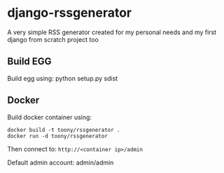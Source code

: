 # django-rssgenerator

A very simple RSS generator created for my personal needs and my first django from scratch project too

## Build EGG
Build egg using: python setup.py sdist

## Docker
Build docker container using: 
```
docker build -t toony/rssgenerator .
docker run -d toony/rssgenerator
```

Then connect to: `http://<container ip>/admin`

Default admin account: admin/admin
